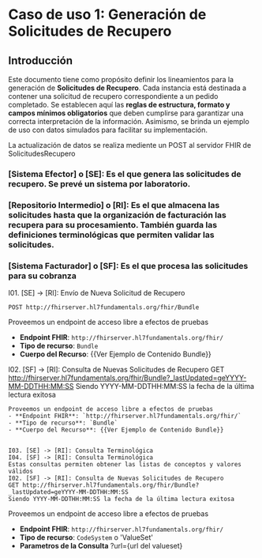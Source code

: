 # Caso de uso 1: Generación de Solicitudes de Recupero

## Introducción

Este documento tiene como propósito definir los lineamientos para la generación de **Solicitudes de Recupero**. Cada instancia está destinada a contener una solicitud de recupero correspondiente a un pedido completado.
Se establecen aquí las **reglas de estructura, formato y campos mínimos obligatorios** que deben cumplirse para garantizar una correcta interpretación de la información. Asimismo, se brinda un ejemplo de uso con datos simulados para facilitar su implementación.

La actualización de datos se realiza mediente un POST al servidor FHIR de SolicitudesRecupero


### [Sistema Efector] o [SE]: Es el que genera las solicitudes de recupero. Se prevé un sistema por laboratorio.

### [Repositorio Intermedio] o [RI]: Es el que almacena las solicitudes hasta que la organización de facturación las recupera para su procesamiento. También guarda las definiciones terminológicas que permiten validar las solicitudes.

### [Sistema Facturador]  o [SF]: Es el que procesa las solicitudes para su cobranza

I01. [SE] -> [RI]: Envío de Nueva Solicitud de Recupero
```
POST http://fhirserver.hl7fundamentals.org/fhir/Bundle
```
Proveemos un endpoint de acceso libre a efectos de pruebas
- **Endpoint FHIR**: `http://fhirserver.hl7fundamentals.org/fhir/`
- **Tipo de recurso**: `Bundle`
- **Cuerpo del Recurso**: {{Ver Ejemplo de Contenido Bundle}}


I02. [SF] -> [RI]: Consulta de Nuevas Solicitudes de Recupero
GET http://fhirserver.hl7fundamentals.org/fhir/Bundle?_lastUpdated=geYYYY-MM-DDTHH:MM:SS
Siendo YYYY-MM-DDTHH:MM:SS la fecha de la última lectura exitosa
```
Proveemos un endpoint de acceso libre a efectos de pruebas
- **Endpoint FHIR**: `http://fhirserver.hl7fundamentals.org/fhir/`
- **Tipo de recurso**: `Bundle`
- **Cuerpo del Recurso**: {{Ver Ejemplo de Contenido Bundle}}


I03. [SE] -> [RI]: Consulta Terminológica
I04. [SF] -> [RI]: Consulta Terminológica
Estas consultas permiten obtener las listas de conceptos y valores válidos
I02. [SF] -> [RI]: Consulta de Nuevas Solicitudes de Recupero
GET http://fhirserver.hl7fundamentals.org/fhir/Bundle?_lastUpdated=geYYYY-MM-DDTHH:MM:SS
Siendo YYYY-MM-DDTHH:MM:SS la fecha de la última lectura exitosa
```
Proveemos un endpoint de acceso libre a efectos de pruebas
- **Endpoint FHIR**: `http://fhirserver.hl7fundamentals.org/fhir/`
- **Tipo de recurso**: `CodeSystem` o 'ValueSet'
- **Parametros de la Consulta** ?url={url del valueset}
